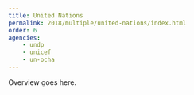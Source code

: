 ```yaml
---
title: United Nations
permalink: 2018/multiple/united-nations/index.html
order: 6
agencies:
    - undp
    - unicef
    - un-ocha
---
```


Overview goes here.
